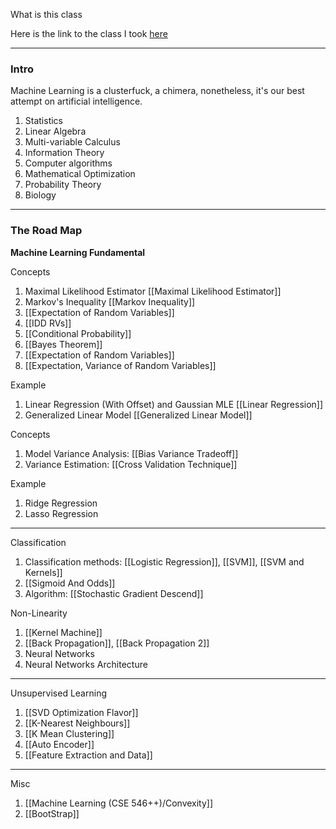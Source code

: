 What is this class

Here is the link to the class I took [here](https://courses.cs.washington.edu/courses/cse446/21sp/)

---
### **Intro**

Machine Learning is a clusterfuck, a chimera, nonetheless, it's our best attempt on artificial intelligence. 

1. Statistics
2. Linear Algebra
3. Multi-variable Calculus
4. Information Theory
5. Computer algorithms
6. Mathematical Optimization
7. Probability Theory
8. Biology


---
### **The Road Map**

**Machine Learning Fundamental**

Concepts
1. Maximal Likelihood Estimator [[Maximal Likelihood Estimator]]
2. Markov's Inequality [[Markov Inequality]]
3. [[Expectation of Random Variables]]
4. [[IDD RVs]]
5. [[Conditional Probability]]
6. [[Bayes Theorem]]
7. [[Expectation of Random Variables]]
8. [[Expectation, Variance of Random Variables]]

Example 
1. Linear Regression (With Offset) and Gaussian MLE [[Linear Regression]]
2. Generalized Linear Model [[Generalized Linear Model]]

Concepts
1. Model Variance Analysis: [[Bias Variance Tradeoff]]
2. Variance Estimation: [[Cross Validation Technique]]
 
Example
1. Ridge Regression
2. Lasso Regression 

---
Classification
1. Classification methods: [[Logistic Regression]], [[SVM]], [[SVM and Kernels]]
2. [[Sigmoid And Odds]]
3. Algorithm: [[Stochastic Gradient Descend]]

Non-Linearity
1. [[Kernel Machine]]
2. [[Back Propagation]], [[Back Propagation 2]]
3. Neural Networks
4. Neural Networks Architecture

---
Unsupervised Learning 
1. [[SVD Optimization Flavor]]
2. [[K-Nearest Neighbours]]
3. [[K Mean Clustering]]
4. [[Auto Encoder]] 
5. [[Feature Extraction and Data]]

---
Misc
1. [[Machine Learning (CSE 546++)/Convexity]]
2. [[BootStrap]]